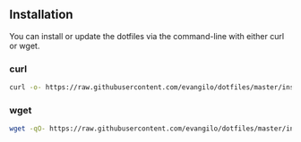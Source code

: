 ## Installation

You can install or update the dotfiles via the command-line with either curl or wget.

### curl

```sh
curl -o- https://raw.githubusercontent.com/evangilo/dotfiles/master/install.sh | bash
```

### wget

```sh
wget -qO- https://raw.githubusercontent.com/evangilo/dotfiles/master/install.sh | bash
```

